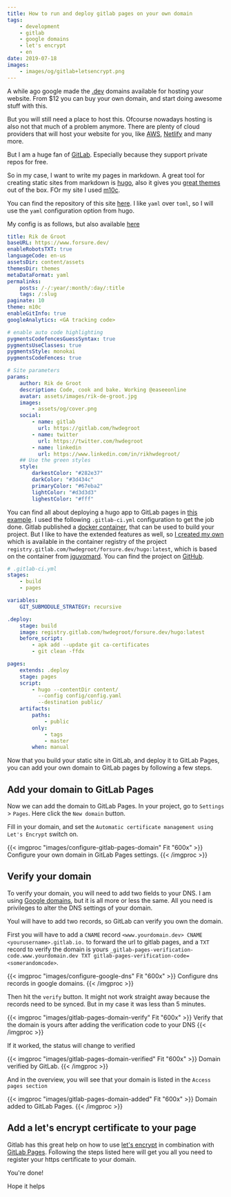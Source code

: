 ```yaml
---
title: How to run and deploy gitlab pages on your own domain
tags:
    - development
    - gitlab
    - google domains
    - let's encrypt
    - en
date: 2019-07-18
images:
    - images/og/gitlab+letsencrypt.png
---
```



A while ago google made the [.dev](https://domains.google/#/) domains available for hosting your website.
From $12 you can buy your own domain, and start doing awesome stuff with this.

But you will still need a place to host this. Ofcourse nowadays hosting is also not that much of a problem
anymore. There are plenty of cloud providers that will host your website for you, like [AWS](https://aws.amazon.com/), [Netlify](https://www.netlify.com)
and many more.

But I am a huge fan of [GitLab](https://gitlab.com). Especially because they support private repos for free.

So in my case, I want to write my pages in markdown. A great tool for creating static sites from markdown is [hugo](https://gohugo.io/), also
it gives you [great themes](https://themes.gohugo.io/) out of the box. FOr my site I used [m10c](https://themes.gohugo.io/hugo-theme-m10c/).

You can find the repository of this site [here](https://gitlab.com/hwdegroot/forsure.dev). I like `yaml` over `toml`, so I will use the `yaml` configuration option
from hugo.

My config is as follows, but also available [here](https://gitlab.com/hwdegroot/forsure.dev/blob/master/static/config/config.yaml)

```yaml
title: Rik de Groot
baseURL: https://www.forsure.dev/
enableRobotsTXT: true
languageCode: en-us
assetsDir: content/assets
themesDir: themes
metaDataFormat: yaml
permalinks:
    posts: /-/:year/:month/:day/:title
    tags: /:slug
paginate: 10
theme: m10c
enableGitInfo: true
googleAnalytics: <GA tracking code>

# enable auto code highlighting
pygmentsCodefencesGuessSyntax: true
pygmentsUseClasses: true
pygmentsStyle: monokai
pygmentsCodeFences: true

# Site parameters
params:
    author: Rik de Groot
    description: Code, cook and bake. Working @easeeonline
    avatar: assets/images/rik-de-groot.jpg
    images:
        - assets/og/cover.png
    social:
        - name: gitlab
          url: https://gitlab.com/hwdegroot
        - name: twitter
          url: https://twitter.com/hwdegroot
        - name: linkedin
          url: https://www.linkedin.com/in/rikhwdegroot/
    ## Use the green styles
    style:
        darkestColor: "#282e37"
        darkColor: "#3d434c"
        primaryColor: "#67eba2"
        lightColor: "#d3d3d3"
        lighestColor: "#fff"
```

You can find all about deploying a hugo app to GitLab pages in [this example](https://gitlab.com/pages/hugo).
I used the following `.gitlab-ci.yml` configuration to get the job done. Gitlab published a [docker container](https://registry.gitlab.com/pages/hugo:latest),
that can be used to build your project. But I like to have the extended features as well, so [I created my own](https://gitlab.com/hwdegroot/forsure.dev/blob/master/Dockerfile) which is available in the container registry of the project `registry.gitlab.com/hwdegroot/forsure.dev/hugo:latest`, which is based on the container from [jguyomard](https://github.com/jguyomard). You can find the project on [GitHub](https://github.com/jguyomard/docker-hugo).


```yaml
# .gitlab-ci.yml
stages:
    - build
    - pages

variables:
    GIT_SUBMODULE_STRATEGY: recursive

.deploy:
    stage: build
    image: registry.gitlab.com/hwdegroot/forsure.dev/hugo:latest
    before_script:
        - apk add --update git ca-certificates
        - git clean -ffdx

pages:
    extends: .deploy
    stage: pages
    script:
        - hugo --contentDir content/
          --config config/config.yaml
          --destination public/
    artifacts:
        paths:
            - public
        only:
            - tags
            - master
        when: manual
```

Now that you build your static site in GitLab, and deploy it to GitLab Pages, you can add your own domain to
GitLab pages by following a few steps.

Add your domain to GitLab Pages
--

Now we can add the domain to GitLab Pages. In your project, go to `Settings` > `Pages`. Here click the `New domain` button.

Fill in your domain, and set the `Automatic certificate management using Let's Encrypt` switch on.

{{< imgproc "images/configure-gitlab-pages-domain" Fit "600x" >}}
Configure your own domain in GitLab Pages settings.
{{< /imgproc >}}

Verify your domain
---

To verify your domain, you will need to add two fields to your DNS. I am using [Google domains](https://domains.google), but it is all more or less the same.
All you need is privileges to alter the DNS settings of your domain.

Youl will have to add two records, so GitLab can verify you own the domain.

First you will have to add a `CNAME` record `<www.yourdomain.dev> CNAME <yourusername>.gitlab.io.` to forward the url to gitlab pages,
and a `TXT` record to verify the domain is yours `_gitlab-pages-verification-code.www.yourdomain.dev TXT gitlab-pages-verification-code=<somerandomcode>`.

{{< imgproc "images/configure-google-dns" Fit "600x" >}}
Configure dns records in google domains.
{{< /imgproc >}}

Then hit the `verify` button. It might not work straight away because the records need to be synced. But in my case it was less than 5 minutes.

{{< imgproc "images/gitlab-pages-domain-verify" Fit "600x" >}}
Verify that the domain is yours after adding the verification code to your DNS
{{< /imgproc >}}

If it worked, the status will change to verified

{{< imgproc "images/gitlab-pages-domain-verified" Fit "600x" >}}
Domain verified by GitLab.
{{< /imgproc >}}

And in the overview, you will see that your domain is listed in the `Access pages section`

{{< imgproc "images/gitlab-pages-domain-added" Fit "600x" >}}
Domain added to GitLab Pages.
{{< /imgproc >}}

Add a let's encrypt certificate to your page
--

Gitlab has this great help on how to use [let's encrypt](https://letsencrypt.org/) in combination with [GitLab Pages](https://docs.gitlab.com/ee/user/project/pages/).
Following the steps listed here will get you all you need to register your https certificate to your domain.

You're done!

Hope it helps

